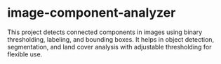 # image-component-analyzer
This project detects connected components in images using binary thresholding, labeling, and bounding boxes. It helps in object detection, segmentation, and land cover analysis with adjustable thresholding for flexible use.

